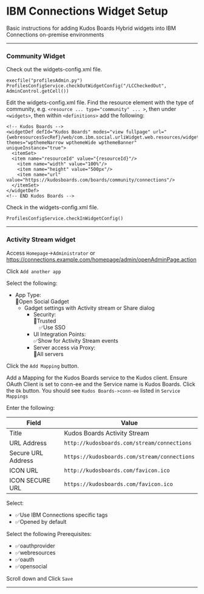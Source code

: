 # IBM Connections Widget Setup
Basic instructions for adding Kudos Boards Hybrid widgets into IBM Connections on-premise environments

---

### Community Widget

Check out the widgets-config.xml file.

    execfile("profilesAdmin.py")
    ProfilesConfigService.checkOutWidgetConfig("/LCCheckedOut", AdminControl.getCell())

Edit the widgets-config.xml file. Find the resource element with the type of community, e.g. `<resource ... type="community" ... >`, then under `<widgets>`, then within `<definitions>` add the following:

    <!-- Kudos Boards -->
    <widgetDef defId="Kudos Boards" modes="view fullpage" url="{webresourcesSvcRef}/web/com.ibm.social.urliWidget.web.resources/widget/urlWidget.xml" themes="wpthemeNarrow wpthemeWide wpthemeBanner" uniqueInstance="true">
      <itemSet>
      <item name="resourceId" value="{resourceId}"/>
        <item name="width" value="100%"/>
        <item name="height" value="500px"/>
        <item name="url" value="https://kudosboards.com/boards/community/connections"/>
      </itemSet>
    </widgetDef>
    <!-- END Kudos Boards -->

Check in the widgets-config.xml file.

    ProfilesConfigService.checkInWidgetConfig()

---

### Activity Stream widget

Access `Homepage`->`Administrator` or https://connections.example.com/homepage/admin/openAdminPage.action

Click `Add another app`

Select the following:
- App Type: <br>
    🔘Open Social Gadget
  - Gadget settings with Activity stream or Share dialog
    - Security: <br>
      🔘Trusted <br>
      &emsp;✅Use SSO
    - UI Integration Points:<br>
      ✅Show for Activity Stream events
    - Server access via Proxy: <br>
      🔘All servers

Click the `Add Mapping` button.

Add a Mapping for the Kudos Boards service to the Kudos client. Ensure OAuth Client is set to conn-ee and the Service name is Kudos Boards.
Click the `Ok` button. You should see `Kudos Boards->conn-ee` listed in `Service Mappings`

Enter the following:

  | Field | Value |
  | ----- | ----- |
  | Title| Kudos Boards Activity Stream |
  | URL Address| `http://kudosboards.com/stream/connections`|
  | Secure URL Address| `https://kudosboards.com/stream/connections`|
  | ICON URL| `http://kudosboards.com/favicon.ico`|
  | ICON SECURE URL| `https://kudosboards.com/favicon.ico`|

Select:
  - ✅Use IBM Connections specific tags
  - ✅Opened by default

Select the following Prerequisites:

  - ✅oauthprovider
  - ✅webresources
  - ✅oauth
  - ✅opensocial

  Scroll down and Click `Save`

---

<!-- This is not needed for the iframe widget
### Register Widget

Required for IBM Connections 6.0 CR1 onwards:

    execfile("newsAdmin.py")
    NewsWidgetCatalogService.addWidget(title="Kudos Boards", url="http://kudosboards.com/boards/community/connections" ,secureUrl="https://kudosboards.com/boards/community/connections", categoryName=WidgetCategories.NONE, isHomepageSpecific=0, isDefaultOpened=0, multipleInstanceAllowed=0, isGadget=0, policyFlags=[GadgetPolicyFlags.TRUSTED], prereqs=['communities'], appContexts=["IWIDGETS"])
    NewsWidgetCatalogService.enableWidget("<ID_RETURNED>")
    NewsWidgetCatalogService.clearWidgetCaches()
-->
